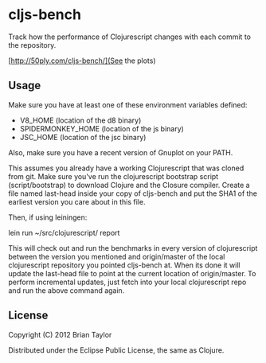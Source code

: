 cljs-bench
==========

Track how the performance of Clojurescript changes with each commit
to the repository.

[http://50ply.com/cljs-bench/](See the plots)

Usage
-----

Make sure you have at least one of these environment variables
defined:

* V8_HOME (location of the d8 binary)
* SPIDERMONKEY_HOME (location of the js binary)
* JSC_HOME (location of the jsc binary)

Also, make sure you have a recent version of Gnuplot on your PATH.

This assumes you already have a working Clojurescript that was cloned
from git. Make sure you've run the clojurescript bootstrap script
(script/bootstrap) to download Clojure and the Closure
compiler. Create a file named last-head inside your copy of cljs-bench
and put the SHA1 of the earliest version you care about in this file.

Then, if using leiningen:

lein run ~/src/clojurescript/ report

This will check out and run the benchmarks in every version of
clojurescript between the version you mentioned and origin/master of
the local clojurescript repository you pointed cljs-bench at. When its
done it will update the last-head file to point at the current
location of origin/master. To perform incremental updates, just fetch
into your local clojurescript repo and run the above command again.

License
-------

Copyright (C) 2012 Brian Taylor

Distributed under the Eclipse Public License, the same as Clojure.
